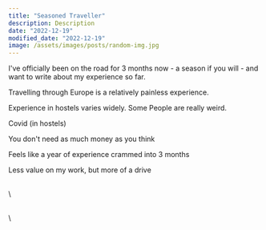 ```yaml
---
title: "Seasoned Traveller"
description: Description
date: "2022-12-19"
modified_date: "2022-12-19"
image: /assets/images/posts/random-img.jpg
---
```

I've officially been on the road for 3 months now - a season if you will - and want to write about my experience so far.

Travelling through Europe is a relatively painless experience.

Experience in hostels varies widely. Some People are really weird.

Covid (in hostels)

You don't need as much money as you think

Feels like a year of experience crammed into 3 months

Less value on my work, but more of a drive


\
\
<!-- ![](/assets/images/posts/post-11/.jpg) -->
\
\